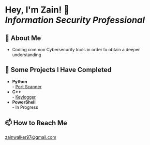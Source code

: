 <h1>Hey, I'm Zain! 👋<br/><i>Information Security Professional</i></h1>

<h2>🌇 About Me</h2>

<ul>
  <li>Coding common Cybersecurity tools in order to obtain a deeper understanding</li>
</ul>

<h2>📝 Some Projects I Have Completed</h2>

<ul>
  <li><b>Python</b></li>
 - <a href="https://github.com/ZainWalker/PortScanner/blob/main/main.py">Port Scanner</a><br/>
  <li><b>C++</b></li>
  - <a href="https://github.com/ZainWalker/Keylogger/blob/main/main.cpp">Keylogger</a><br/>
  <li><b>PowerShell</b></li>
 - In Progress<br/>
</ul>


<h2>📫 How to Reach Me</h2>

<a href="mailto:zainwalker97@gmail.com">zainwalker97@gmail.com</a>



<!--
**ZainWalker/ZainWalker** is a ✨ _special_ ✨ repository because its `README.md` (this file) appears on your GitHub profile.

Here are some ideas to get you started:

- 🔭 I’m currently working on ...
- 🌱 I’m currently learning ...
- 👯 I’m looking to collaborate on ...
- 🤔 I’m looking for help with ...
- 💬 Ask me about ...
- 📫 How to reach me: ...
- 😄 Pronouns: ...
- ⚡ Fun fact: ...
-->
